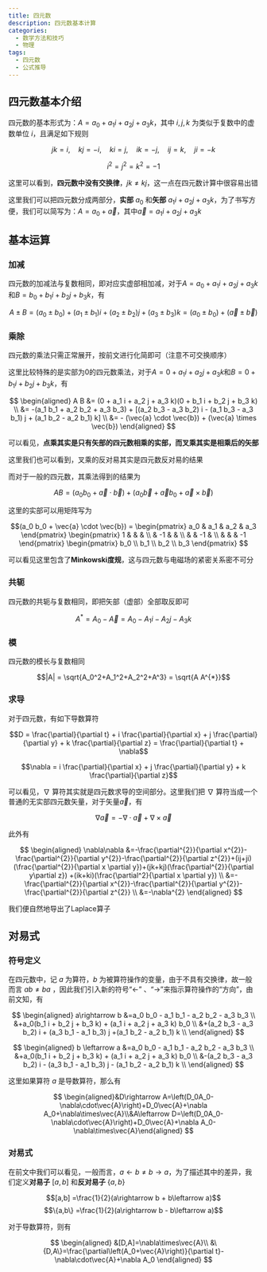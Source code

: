 ```yaml
---
title: 四元数
description: 四元数基本计算
categories:
  - 数学方法和技巧
  - 物理
tags:
  - 四元数
  - 公式推导
---
```


## 四元数基本介绍

四元数的基本形式为：$A = a_0 + a_1 i + a_2 j + a_3 k$，其中 $i,j,k$ 为类似于复数中的虚数单位 $i$，且满足如下规则

$$jk=i,\quad kj=-i, \quad ki = j, \quad ik=-j, \quad ij = k, \quad ji = -k$$

$$i^2 = j^2 = k^2 = -1$$

这里可以看到，**四元数中没有交换律**，$jk \neq kj$，这一点在四元数计算中很容易出错

这里我们可以把四元数分成两部分，**实部** $a_0$ 和**矢部** $a_1 i + a_2 j + a_3 k$，为了书写方便，我们可以简写为：$A = a_0 + \vec{a}$，其中$\vec{a} = a_1 i + a_2 j +a_3 k$

## 基本运算

### 加减

四元数的加减法与复数相同，即对应实虚部相加减，对于$A = a_0 + a_1 i + a_2 j + a_3 k$和$B = b_0 + b_1 i + b_2 j + b_3 k$，有

$$A \pm B = (a_0 \pm b_0) +  (a_1 \pm b_1) i +  (a_2 \pm b_2) j +  (a_3 \pm b_3) k = (a_0 \pm b_0) + (\vec{a} \pm \vec{b})$$

### 乘除

四元数的乘法只需正常展开，按前文进行化简即可（注意不可交换顺序）

这里比较特殊的是实部为$0$的四元数乘法，对于$A = 0 + a_1 i + a_2 j + a_3 k$和$B = 0 + b_1 i + b_2 j + b_3 k$，有

$$
\begin{aligned}
A B &= (0 + a_1 i + a_2 j + a_3 k)(0 + b_1 i + b_2 j + b_3 k) \\
&= -(a_1 b_1 + a_2 b_2 + a_3 b_3) + [(a_2 b_3 - a_3 b_2) i - (a_1 b_3 - a_3 b_1) j + (a_1 b_2 - a_2 b_1) k] \\
&= - (\vec{a} \cdot \vec{b}) + (\vec{a} \times \vec{b})
\end{aligned}
$$

可以看见，**点乘其实是只有矢部的四元数相乘的实部，而叉乘其实是相乘后的矢部**

这里我们也可以看到，叉乘的反对易其实是四元数反对易的结果

而对于一般的四元数，其乘法得到的结果为

$$AB = (a_0 b_0 + \vec{a} \cdot \vec{b}) + (a_0 \vec{b} + \vec{a} b_0 + \vec{a} \times \vec{b})$$

这里的实部可以用矩阵写为

$$(a_0 b_0 + \vec{a} \cdot \vec{b}) = 
\begin{pmatrix}
a_0 & a_1 & a_2 & a_3
\end{pmatrix}
\begin{pmatrix}
1 &  &  & \\
& -1 &  & \\
& & -1  & \\
& & & -1 
\end{pmatrix}
\begin{pmatrix}
b_0 \\ b_1 \\ b_2 \\ b_3
\end{pmatrix}
$$

可以看见这里包含了**Minkowski度规**，这与四元数与电磁场的紧密关系密不可分

### 共轭

四元数的共轭与复数相同，即把矢部（虚部）全部取反即可

$$A^{*} = A_0 - \vec{A} = A_0 - A_1 i - A_2 j - A_3 k$$

### 模

四元数的模长与复数相同

$$|A| = \sqrt{A_0^2+A_1^2+A_2^2+A^3} = \sqrt{A A^{*}}$$

### 求导

对于四元数，有如下导数算符

$$D = \frac{\partial}{\partial t} + i \frac{\partial}{\partial x} + j \frac{\partial}{\partial y} + k \frac{\partial}{\partial z} = \frac{\partial}{\partial t} + \nabla$$

$$\nabla = i \frac{\partial}{\partial x} + j \frac{\partial}{\partial y} + k \frac{\partial}{\partial z}$$

可以看见，$\nabla$ 算符其实就是四元数求导的空间部分。这里我们把 $\nabla$ 算符当成一个普通的无实部四元数矢量，对于矢量$\vec{a}$，有

$$ \nabla \vec{a} = - \nabla \cdot \vec{a} + \nabla \times \vec{a}$$

此外有

$$
\begin{aligned}
\nabla\nabla 
&=-\frac{\partial^{2}}{\partial x^{2}}-\frac{\partial^{2}}{\partial y^{2}}-\frac{\partial^{2}}{\partial z^{2}}+(ij+ji)(\frac{\partial^{2}}{\partial x \partial y})+(jk+kj)(\frac{\partial^{2}}{\partial y\partial z}) +(ik+ki)(\frac{\partial^2}{\partial x \partial y}) \\
&=-\frac{\partial^{2}}{\partial x^{2}}-\frac{\partial^{2}}{\partial y^{2}}-\frac{\partial^{2}}{\partial z^{2}} \\
&=-\nabla^{2}
\end{aligned}
$$

我们便自然地导出了Laplace算子

## 对易式

### 符号定义

在四元数中，记 $a$ 为算符，$b$ 为被算符操作的变量，由于不具有交换律，故一般而言 $ab \neq ba$ ，因此我们引入新的符号“$\leftarrow$” 、“$\rightarrow$”来指示算符操作的“方向”，由前文知，有

$$
\begin{aligned}
a\rightarrow b &=a_0 b_0 - a_1 b_1 - a_2 b_2 - a_3 b_3  \\
&+a_0(b_1 i + b_2 j + b_3 k) + (a_1 i + a_2 j + a_3 k) b_0 \\
&+(a_2 b_3 - a_3 b_2) i + (a_3 b_1 - a_1 b_3) j +(a_1 b_2 - a_2 b_1) k \\
\end{aligned}
$$

$$
\begin{aligned}
b \leftarrow a &=a_0 b_0 - a_1 b_1 - a_2 b_2 - a_3 b_3  \\
&+a_0(b_1 i + b_2 j + b_3 k) + (a_1 i + a_2 j + a_3 k) b_0 \\
&-(a_2 b_3 - a_3 b_2) i - (a_3 b_1 - a_1 b_3) j - (a_1 b_2 - a_2 b_1) k \\
\end{aligned}
$$

这里如果算符 $a$ 是导数算符，那么有

$$
\begin{aligned}&D\rightarrow A=\left(D_0A_0-\nabla\cdot\vec{A}\right)+D_0\vec{A}+\nabla A_0+\nabla\times\vec{A}\\&A\leftarrow D=\left(D_0A_0-\nabla\cdot\vec{A}\right)+D_0\vec{A}+\nabla A_0-\nabla\times\vec{A}\end{aligned}
$$

### 对易式

在前文中我们可以看见，一般而言，$a \leftarrow b \neq b \rightarrow a$，为了描述其中的差异，我们定义**对易子** $[a,b]$ 和**反对易子** $\{a,b\}$

$$[a,b] =\frac{1}{2}(a\rightarrow b + b\leftarrow a)$$
$$\{a,b\} =\frac{1}{2}(a\rightarrow b - b\leftarrow a)$$

对于导数算符，则有

$$
\begin{aligned}
&[D,A]=\nabla\times\vec{A}\\
&\{D,A\}=\frac{\partial\left(A_0+\vec{A}\right)}{\partial t}-\nabla\cdot\vec{A}+\nabla A_0
\end{aligned}
$$
